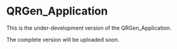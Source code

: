 # QRGen_Application

This is the under-development version of the QRGen_Application.

The complete version will be uploaded soon.
